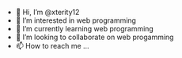 - 👋 Hi, I’m @xterity12
- 👀 I’m interested in web programming
- 🌱 I’m currently learning web programming
- 💞️ I’m looking to collaborate on web progamming
- 📫 How to reach me ...

<!---
xterity12/xterity12 is a ✨ special ✨ repository because its `README.md` (this file) appears on your GitHub profile.
You can click the Preview link to take a look at your changes.
--->
